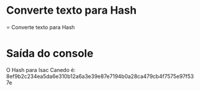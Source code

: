 # Converte texto para Hash
:star: Converte texto para Hash

# Saída do console
O Hash para Isac Canedo é:<br>
8ef9b2c234ea5da6e310b12a6a3e39e87e7194b0a28ca479cb4f7575e97f537e
